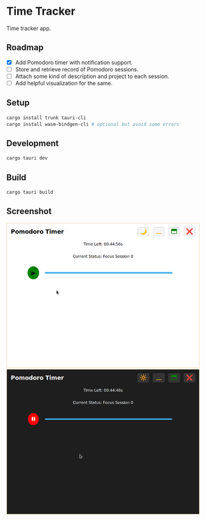 # Time Tracker

Time tracker app.

## Roadmap

- [x] Add Pomodoro timer with notification support.
- [ ] Store and retrieve record of Pomodoro sessions.
- [ ] Attach some kind of description and project to each session.
- [ ] Add helpful visualization for the same.

## Setup

```bash
cargo install trunk tauri-cli
cargo install wasm-bindgen-cli # optional but avoid some errors
```

## Development

```bash
cargo tauri dev
```

## Build

```bash
cargo tauri build
```

## Screenshot

!["Pomodoro Screen Light Theme"](./screenshot/pomodoro-light.png)
!["Pomodoro Screen Dark Theme"](./screenshot/pomodoro-dark.png)
